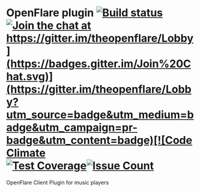 # OpenFlare plugin [![Build status](https://ci.appveyor.com/api/projects/status/xh7oqwq6of9rm8m8/branch/master?svg=true)](https://ci.appveyor.com/project/poqdavid/gen-openflare/branch/master)[![Join the chat at https://gitter.im/theopenflare/Lobby](https://badges.gitter.im/Join%20Chat.svg)](https://gitter.im/theopenflare/Lobby?utm_source=badge&utm_medium=badge&utm_campaign=pr-badge&utm_content=badge)[![Code Climate](https://codeclimate.com/github/TheOpenFlare/gen_openflare/badges/gpa.svg)](https://codeclimate.com/github/TheOpenFlare/gen_openflare)[![Test Coverage](https://codeclimate.com/github/TheOpenFlare/gen_openflare/badges/coverage.svg)](https://codeclimate.com/github/TheOpenFlare/gen_openflare/coverage)[![Issue Count](https://codeclimate.com/github/TheOpenFlare/gen_openflare/badges/issue_count.svg)](https://codeclimate.com/github/TheOpenFlare/gen_openflare)

OpenFlare Client Plugin for music players